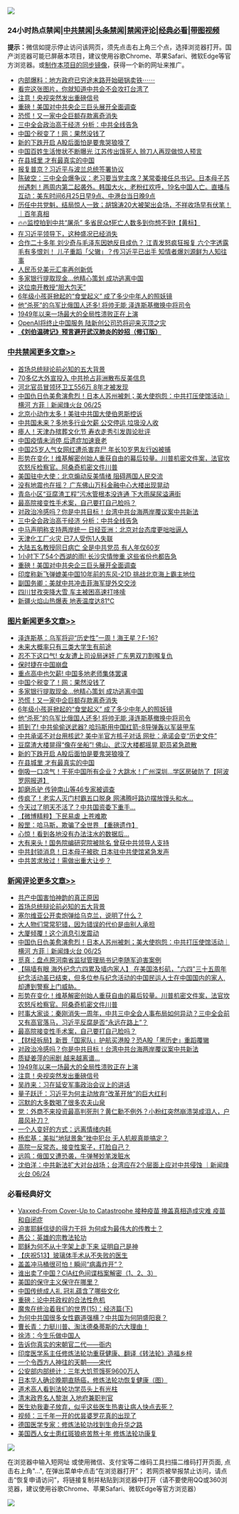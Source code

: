 ![](https://raw.githubusercontent.com/jsvpn/jsproxy/dev/64photo/fqnews-qr.jpg)

<div id="tt">
<h3>24小时热点禁闻|<a href="#%E4%B8%AD%E5%85%B1%E7%A6%81%E9%97%BB%E6%9B%B4%E5%A4%9A%E6%96%87%E7%AB%A0">中共禁闻</a>|<a href="#%E5%9B%BE%E7%89%87%E6%96%B0%E9%97%BB%E6%9B%B4%E5%A4%9A%E6%96%87%E7%AB%A0">头条禁闻</a>|<a href="#%E6%96%B0%E9%97%BB%E8%AF%84%E8%AE%BA%E6%9B%B4%E5%A4%9A%E6%96%87%E7%AB%A0">禁闻评论|<a href="#%E5%BF%85%E7%9C%8B%E7%BB%8F%E5%85%B8%E5%A5%BD%E6%96%87">经典必看</a>|<a href="https://2654106.xyz/3" target="_blank">带图视频</a></h3>
<div><b>提示：</b>微信如提示停止访问该网页，须先点击右上角三个点，选择浏览器打开。国产浏览器可能已屏蔽本项目，建议使用谷歌Chrome、苹果Safari、微软Edge等官方浏览器。或<a href="%E5%88%B6%E4%BD%9Cgit%E7%A6%81%E9%97%BB%E9%95%9C%E5%83%8F.md">制作本项目的同步镜像</a>，获得一个新的网址来推广。</div>
<ul>

<li><a href="/sohnews/20240625/2054469.md">内部爆料：地方政府已穷途末路开始砸锅卖铁⋯⋯</a></li>
<li><a href="/ccpdope/20240625/2054476.md">看完这张图片，你就知道中共会不会攻打台湾了</a></li>
<li><a href="/comments/20240625/2054390.md">注意！央视突然发出重磅信号</a></li>
<li><a href="/cbnews/20240625/2054408.md">重磅！美国对中共央企三巨头展开全面调查</a></li>
<li><a href="/topimagenews/20240625/2054506.md">恐慌！又一家中企巨额存款离奇消失</a></li>
<li><a href="/cbnews/20240625/2054511.md">三中全会政治高于经济 分析：中共全线告急</a></li>
<li><a href="/topimagenews/20240626/2054674.md">中国个税变了！网：果然没钱了</a></li>
<li><a href="/topimagenews/20240625/2054468.md">新的下跌开启 A股后面怕是要鬼哭狼嚎了</a></li>
<li><a href="/baitai/20240626/2054654.md">中国百姓生活惨状不断曝光 江苏传出饿死人 赊刀人再现做惊人预言</a></li>
<li><a href="/topimagenews/20240625/2054376.md">在县城里 才有最真实的中国</a></li>
<li><a href="/baitai/20240625/2054421.md">报复普京？习近平与波兰总统签署协议</a></li>
<li><a href="/sohnews/20240625/2054474.md">陈破空：三中全会爆争议：老习要当党主席？某常委接任总书记。日本母子苏州遇刺！两周内第二起袭外。韩国大火，老粉红欢呼，19名中国人亡。直播与互动：美东时间6月25日早9点、中港台当日晚9点</a></li>
<li><a href="/sohnews/20240625/2054467.md">历任中共党魁，结局惊人一致；胡锦涛20大被架出会场，不祥收场早有伏笔！｜百年真相</a></li>
<li><a href="/sohnews/20240625/2054444.md">🔥🔥监控拍到中共“屠杀” 多省民众❗死亡人数多到你想不到❗【黄标】</a></li>
<li><a href="/cnnews/20240626/2054684.md">在习近平领导下，这种盛况已经消失</a></li>
<li><a href="/baitai/20240625/2054422.md">合作二十多年 刘少奇与毛泽东因她反目成仇？ 江青发怒疯狂报复 六个字透露毛有多恨刘！ 儿子重蹈「父辙」？传习近平已出手 知情者爆刘源鲜为人知往事</a></li>
<li><a href="/worldnews/20240625/2054412.md">人民币兑美元汇率再创新低</a></li>
<li><a href="/topimagenews/20240626/2054673.md">多家银行提取现金…他精心策划 成功逃离中国</a></li>
<li><a href="/cnnews/20240625/2054470.md">这位南开教授“胆大包天”</a></li>
<li><a href="/topimagenews/20240625/2054505.md">6年级小孩哥掀起的“食堂起义” 成了多少中年人的照妖镜</a></li>
<li><a href="/topimagenews/20240625/2054481.md">他“杀死”的乌军比俄国人还多! 将帅无能 泽连斯基撤换中将司令</a></li>
<li><a href="/comments/20240625/2054391.md">1949年以来一场最大的全局性溃败正在上演</a></li>
<li><a href="/cnnews/20240625/2054523.md">OpenAI将终止中国服务 陆新创公司恐将迎来灭顶之灾</a></li>
<li><b><a href="/comments/20200207/1272816.md" target="_blank">《刘伯温碑记》预言避开武汉肺炎的妙招（修订版）</a></b></li>
</ul>
</div>

<div class="catlist">
<h3><a href="/cbnews/" target="_blank">中共禁闻</a><span><a href="/cbnews/" target="_blank" rel="nofollow">更多文章>></a></span></h3>
<ul>
<li><a href="/comments/20240626/2054747.md" target="_blank">首场总统辩论前必知的五大背景</a></li>
<li><a href="/cbnews/20240626/2054710.md" target="_blank">70多亿大外宣投入 中共抢占非洲散布反美信息</a></li>
<li><a href="/cbnews/20240626/2054709.md" target="_blank">河北官员冒领环卫工556万 8年才被发现</a></li>
<li><a href="/comments/20240626/2054692.md" target="_blank">中国仇日仇美愈演愈烈！日本人苏州被刺；美大使抱怨：中共打压使馆活动｜横河 方菲｜新闻烽火台 06/25</a></li>
<li><a href="/cbnews/20240626/2054678.md" target="_blank">北京小动作太多！美驻中共国大使伯恩斯控诉</a></li>
<li><a href="/cbnews/20240626/2054677.md" target="_blank">中共国未来？多地多行业欠薪 公交停运 垃圾没人收</a></li>
<li><a href="/cbnews/20240626/2054676.md" target="_blank">瘆人！天津办殡葬文化节 寿衣走秀引发舆论批评</a></li>
<li><a href="/cbnews/20240626/2054675.md" target="_blank">中国疫情未消停 后遗症加速衰老</a></li>
<li><a href="/cbnews/20240626/2054658.md" target="_blank">中国25岁人气女网红遭杀害弃尸 年长10岁男友行凶被捕</a></li>
<li><a href="/comments/20240626/2054634.md" target="_blank">形势在变化！维基解密创始人重获自由的幕后较量。川普机密文件案，法官坎农怒斥检察官。阿桑奇机密文件川普</a></li>
<li><a href="/cbnews/20240625/2054568.md" target="_blank">美国驻中大使：北京煽动反美情绪 阻碍两国人民交流</a></li>
<li><a href="/cbnews/20240625/2054567.md" target="_blank">没有地震也在摇？ 广东佛山万科金融中心大楼出现晃动</a></li>
<li><a href="/cbnews/20240625/2054566.md" target="_blank">青岛小区“豆腐渣工程”污水管根本没连通 下大雨屎尿溢满街</a></li>
<li><a href="/comments/20240625/2054537.md" target="_blank">最高院接变性手术案，自己要打自己脸吗？</a></li>
<li><a href="/comments/20240625/2054526.md" target="_blank">对政治冷感吗？你是中共目标！台湾中共台海两岸覆议案中共新法</a></li>
<li><a href="/cbnews/20240625/2054511.md" target="_blank">三中全会政治高于经济 分析：中共全线告急</a></li>
<li><a href="/cbnews/20240625/2054510.md" target="_blank">中马声明称支持两岸统一 日经亚洲：北京对台态度更咄咄逼人</a></li>
<li><a href="/cbnews/20240625/2054509.md" target="_blank">天津化工厂火灾 已7人受伤1人失联</a></li>
<li><a href="/cbnews/20240625/2054508.md" target="_blank">大陆五名教授同日病亡 全是中共党员 有人年仅60岁</a></li>
<li><a href="/cbnews/20240625/2054482.md" target="_blank">1小时下了54个西湖的雨! 长沙灾情惨重 这些省份也都告急</a></li>
<li><a href="/cbnews/20240625/2054408.md" target="_blank">重磅！美国对中共央企三巨头展开全面调查</a></li>
<li><a href="/cbnews/20240625/2054380.md" target="_blank">印度称新飞弹媲美中国10年前的东风-21D 挑战北京海上霸主地位</a></li>
<li><a href="/cbnews/20240625/2054379.md" target="_blank">副国务卿：美就中共冲击菲海军提外交交涉</a></li>
<li><a href="/cbnews/20240625/2054378.md" target="_blank">四川甘孜突降大雪 车主被困高速打哆嗦</a></li>
<li><a href="/cbnews/20240625/2054377.md" target="_blank">新疆火焰山热爆表 地表温度达81℃</a></li>

</ul>
</div>
<div class="catlist">
<h3><a href="/topimagenews/" target="_blank">图片新闻</a><span><a href="/topimagenews/" target="_blank" rel="nofollow">更多文章>></a></span></h3>
<ul>
<li><a href="/topimagenews/20240626/2054738.md" target="_blank">泽连斯基：乌军将迎“历史性”一周！海王星？F-16?</a></li>
<li><a href="/topimagenews/20240626/2054737.md" target="_blank">未来大概率只有三类大学生有前途</a></li>
<li><a href="/topimagenews/20240626/2054736.md" target="_blank">忍不下这口气! 女友遭上司设局迷奸 广东男双刀割喉复仇</a></li>
<li><a href="/topimagenews/20240626/2054734.md" target="_blank">保时捷在中国崩盘</a></li>
<li><a href="/topimagenews/20240626/2054693.md" target="_blank">重点高中也欠薪! 中国多地老师集体罢课</a></li>
<li><a href="/topimagenews/20240626/2054674.md" target="_blank">中国个税变了！网：果然没钱了</a></li>
<li><a href="/topimagenews/20240626/2054673.md" target="_blank">多家银行提取现金…他精心策划 成功逃离中国</a></li>
<li><a href="/topimagenews/20240625/2054506.md" target="_blank">恐慌！又一家中企巨额存款离奇消失</a></li>
<li><a href="/topimagenews/20240625/2054505.md" target="_blank">6年级小孩哥掀起的“食堂起义” 成了多少中年人的照妖镜</a></li>
<li><a href="/topimagenews/20240625/2054481.md" target="_blank">他“杀死”的乌军比俄国人还多! 将帅无能 泽连斯基撤换中将司令</a></li>
<li><a href="/topimagenews/20240625/2054480.md" target="_blank">抓到了! 中共偷偷送武器? 哈玛斯用中国红箭-8导弹轰以军装甲车</a></li>
<li><a href="/topimagenews/20240625/2054479.md" target="_blank">中共承诺不对台用核武? 美中半官方核子对话 网批：承诺会变“历史文件”</a></li>
<li><a href="/topimagenews/20240625/2054478.md" target="_blank">豆腐渣大楼晃得“像在坐船”! 佛山、武汉大楼都摇晃 职员紧急疏散</a></li>
<li><a href="/topimagenews/20240625/2054468.md" target="_blank">新的下跌开启 A股后面怕是要鬼哭狼嚎了</a></li>
<li><a href="/topimagenews/20240625/2054376.md" target="_blank">在县城里 才有最真实的中国</a></li>
<li><a href="/topimagenews/20240625/2054358.md" target="_blank">倒吸一口凉气！干死中国所有企业？大跳水！广州深圳…学区房破防了【阿波罗网报道】</a></li>
<li><a href="/topimagenews/20240625/2054333.md" target="_blank">卸磨杀驴 传钟南山等46专家被调查</a></li>
<li><a href="/topimagenews/20240625/2054332.md" target="_blank">传疯了！老实人灭门村霸五口脱身 网沸腾吁路边摆放馒头和水…</a></li>
<li><a href="/topimagenews/20240625/2054309.md" target="_blank">今天过了明天不活了？中共国资委下重手…</a></li>
<li><a href="/topimagenews/20240625/2054308.md" target="_blank">【微博精粹】下民易虐 上苍难欺</a></li>
<li><a href="/topimagenews/20240625/2054281.md" target="_blank">殷罡：哈马斯，欺骗了全世界 【重磅遗作】</a></li>
<li><a href="/topimagenews/20240625/2054280.md" target="_blank">心惊！看到各地没有办法注水的数据后…</a></li>
<li><a href="/topimagenews/20240625/2054279.md" target="_blank">大有来头！国务院编研究院被除名 曾获中共领导人支持</a></li>
<li><a href="/topimagenews/20240625/2054216.md" target="_blank">中共封锁消息！日本母子被砍 日本驻中共使馆紧急发声</a></li>
<li><a href="/topimagenews/20240625/2054215.md" target="_blank">中共苦求放过！需做出重大让步？</a></li>

</ul>
</div>
<div class="catlist">
<h3><a href="/comments/" target="_blank">新闻评论</a><span><a href="/comments/" target="_blank" rel="nofollow">更多文章>></a></span></h3>
<ul>
<li><a href="/comments/20240626/2054759.md" target="_blank">共产中国害怕神韵的真正原因</a></li>
<li><a href="/comments/20240626/2054747.md" target="_blank">首场总统辩论前必知的五大背景</a></li>
<li><a href="/comments/20240626/2054696.md" target="_blank">塞尔维亚公开卖炮弹给乌克兰，说明了什么？</a></li>
<li><a href="/comments/20240626/2054695.md" target="_blank">大人物们常常犯错，因为错误的代价是由别人承担</a></li>
<li><a href="/comments/20240626/2054694.md" target="_blank">大厦倾覆！这个消息引发震动</a></li>
<li><a href="/comments/20240626/2054692.md" target="_blank">中国仇日仇美愈演愈烈！日本人苏州被刺；美大使抱怨：中共打压使馆活动｜横河 方菲｜新闻烽火台 06/25</a></li>
<li><a href="/comments/20240626/2054680.md" target="_blank">觅真：盘点原河南省监狱管理局书记李随军迫害案例</a></li>
<li><a href="/comments/20240626/2054656.md" target="_blank">【隔墙有眼 海外纪念六四累及墙内家人】 在美国洛杉矶，&quot;六四&quot;三十五周年纪念活动虽已结束，但多位参与纪念活动的中国民运人士在中国国内的家人, 却遭到警察上门威胁。</a></li>
<li><a href="/comments/20240626/2054634.md" target="_blank">形势在变化！维基解密创始人重获自由的幕后较量。川普机密文件案，法官坎农怒斥检察官。阿桑奇机密文件川普</a></li>
<li><a href="/comments/20240625/2054578.md" target="_blank">时事大家谈：秦刚消失一周年，中共三中全会人事布局如何异动？三中全会前又有高官落马，习近平反腐是否“永远在路上”？</a></li>
<li><a href="/comments/20240625/2054537.md" target="_blank">最高院接变性手术案，自己要打自己脸吗？</a></li>
<li><a href="/comments/20240625/2054527.md" target="_blank">【财经拆局】新晋「国家队」护航买港股？恐A股「黑历史」重蹈覆辙</a></li>
<li><a href="/comments/20240625/2054526.md" target="_blank">对政治冷感吗？你是中共目标！台湾中共台海两岸覆议案中共新法</a></li>
<li><a href="/comments/20240625/2054519.md" target="_blank">质疑姜萍的闹剧 越来越离谱…</a></li>
<li><a href="/comments/20240625/2054391.md" target="_blank">1949年以来一场最大的全局性溃败正在上演</a></li>
<li><a href="/comments/20240625/2054390.md" target="_blank">注意！央视突然发出重磅信号</a></li>
<li><a href="/comments/20240625/2054389.md" target="_blank">吴祚来：习在延安军事政治会议上的讲话</a></li>
<li><a href="/comments/20240625/2054321.md" target="_blank">量子跃迁：习近平为何主动放弃&#8221;改革开放&#8221;的巨大红利</a></li>
<li><a href="/comments/20240625/2054320.md" target="_blank">沉默的大多数喝了很多农夫山泉</a></li>
<li><a href="/comments/20240625/2054305.md" target="_blank">党：外商不来投资最高判死刑？黄仁勳不例外？小粉红突然崩溃哭成泪人，户晨风补刀？</a></li>
<li><a href="/comments/20240625/2054286.md" target="_blank">一个人变好的方式：远离情绪内耗</a></li>
<li><a href="/comments/20240625/2054285.md" target="_blank">杨宏基：美拟“地狱景象”挫中犯台 无人机舰真能搞定？</a></li>
<li><a href="/comments/20240625/2054273.md" target="_blank">高院一反常态，接变性案子，打脸自己？</a></li>
<li><a href="/comments/20240625/2054272.md" target="_blank">远鸣：俄国又遭恐袭，牛弹琴妙笔泼脏水</a></li>
<li><a href="/comments/20240625/2054270.md" target="_blank">沈伯洋：中共新法扩大对台战场；台湾应在2个层面上应对中共侵蚀 ｜新闻烽火台 06/24</a></li>

</ul>
</div>

<div class="catlist">
<h3>必看经典好文</h3>
<ul>
<li><a href="/comments/20230812/1919435.md" target="_blank">Vaxxed-From Cover-Up to Catastrophe 接种疫苗 掩盖真相造成灾难 疫苗和自闭症</a></li>
<li><a href="/comments/20200622/1346846.md" target="_blank">迫害耶稣信徒的得力干将  为何成为最伟大的传教士？</a></li>
<li><a href="/comments/20200313/1292991.md" target="_blank">愚公：英雄的宗教法轮功</a></li>
<li><a href="/ccpdope/20190803/1168965.md" target="_blank">耶稣为何不从十字架上走下来 证明自己是神</a></li>
<li><a href="/cbnews/20210526/1554325.md" target="_blank">【庆祝513】玻璃体手术从不失败的医生</a></li>
<li><a href="/cnnews/20221211/1822144.md" target="_blank">盖盖冲马桶很可怕！瞬间“病毒炸开”？</a></li>
<li><a href="/comments/20230715/1908335.md" target="_blank">谁出卖了中国？CIA红色间谍档案解密（1、2、3）</a></li>
<li><a href="/lifebaike/20200520/1331379.md" target="_blank">美国的保守主义保守在哪里？</a></li>
<li><a href="/bannedvideo/20211002/1631942.md" target="_blank">中国传统成人礼 冠礼蕴含了哪些文化</a></li>
<li><a href="/comments/20200705/783271.md" target="_blank">重磅：论中共政权的合法性危机</a></li>
<li><a href="/topimagenews/20180610/955499.md" target="_blank">魔鬼在统治着我们的世界(15)：经济篇(下)</a></li>
<li><a href="/comments/20240126/1992850.md" target="_blank">为何中共国很多女性霸道强横？中共国为何阴盛阳衰？</a></li>
<li><a href="/comments/20230601/1891432.md" target="_blank">曹长青：力挺川普、淘汰德桑蒂斯的六大理由！</a></li>
<li><a href="/renquan/minyun/20200819/1391988.md" target="_blank">徐沛：今生乐做中国人</a></li>
<li><a href="/lifebaike/20221107/1807601.md" target="_blank">告诉你真实的宋朝官二代——衙内</a></li>
<li><a href="/comments/20220416/1720335.md" target="_blank">印度医学系主任修炼法轮功重获健康、翻译《转法轮》造福乡梓</a></li>
<li><a href="/lifebaike/20211124/1656686.md" target="_blank">一个令西方人神往的天朝——宋代</a></li>
<li><a href="/comments/20200515/220430.md" target="_blank">公安部内部统计：三年大饥荒饿死9600万人</a></li>
<li><a href="/comments/20231212/1972297.md" target="_blank">日本华人确诊晚期直肠癌，修炼法轮功恢复健康（图）</a></li>
<li><a href="/comments/20200227/1284657.md" target="_blank">道术高人看到法轮功学员头上有光柱</a></li>
<li><a href="/ccpdope/20220508/1730036.md" target="_blank">清末政界名人黎澍 入地府兼职判官</a></li>
<li><a href="/comments/20240418/2026391.md" target="_blank">医生劝我妻子放弃，似乎这些医生热衷让病人快点去死？</a></li>
<li><a href="/aomi/qiwen/20151223/484507.md" target="_blank">视频：三千年一开的优昙婆罗花真的出现了</a></li>
<li><a href="/comments/20200607/783186.md" target="_blank">德国医学专家：修炼法轮功找到生命升华之路</a></li>
<li><a href="/comments/20190126/1070164.md" target="_blank">美国西人女士患红斑狼疮苦熬十年 修炼法轮功康复</a></li>

</ul>
</div>

![](https://raw.githubusercontent.com/jsvpn/jsproxy/dev/64photo/fqnews-qr.jpg)

在浏览器中输入短网址 或使用微信、支付宝等二维码工具扫描二维码打开页面, 点击右上角"...", 在弹出菜单中点击“在浏览器打开”； 若网页被举报禁止访问，请点击“恢复申请访问”，将链接复制并粘贴到浏览器中打开（请不要使用QQ或360浏览器，建议使用谷歌Chrome、苹果Safari、微软Edge等官方浏览器）

![](https://raw.githubusercontent.com/jsvpn/jsproxy/dev/64photo/wx.jpg)